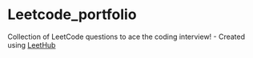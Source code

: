 # Leetcode_portfolio
Collection of LeetCode questions to ace the coding interview! - Created using [LeetHub](https://github.com/QasimWani/LeetHub)
